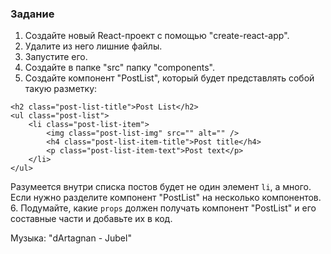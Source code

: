 ### Задание

1. Cоздайте новый React-проект с помощью "create-react-app".
2. Удалите из него лишние файлы.
3. Запустите его.
4. Создайте в папке "src" папку "components".
5. Создайте компонент "PostList", который будет представлять собой такую разметку:
```
<h2 class="post-list-title">Post List</h2>
<ul class="post-list">
    <li class="post-list-item">
        <img class="post-list-img" src="" alt="" />
        <h4 class="post-list-item-title">Post title</h4>
        <p class="post-list-item-text">Post text</p>
    </li>
</ul>
```
Разумеется внутри списка постов будет не один элемент `li`, а много. 
Если нужно разделите компонент "PostList" на несколько компонентов.
6. Подумайте, какие `props` должен получать компонент "PostList" и  его составные части 
и добавьте их в код.

Музыка: "dArtagnan - Jubel"